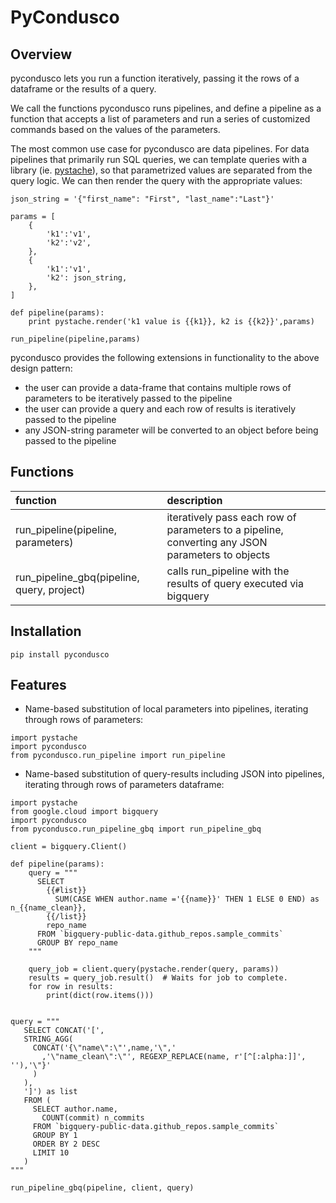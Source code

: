 # PyCondusco

## Overview

pycondusco lets you run a function iteratively, passing it the rows of a dataframe or the results of a query.

We call the functions pycondusco runs pipelines, and define a pipeline as a function that accepts a list of parameters and run a series of customized commands based on the values of the parameters.

The most common use case for pycondusco are data pipelines.  For data pipelines that primarily run SQL queries, we can template queries with a library (ie. [pystache](https://github.com/defunkt/pystache)), so that parametrized values are separated from the query logic.  We can then render the query with the appropriate values:

```
json_string = '{"first_name": "First", "last_name":"Last"}'

params = [
    {
        'k1':'v1',
        'k2':'v2',
    },
    {
        'k1':'v1',
        'k2': json_string,
    },
]

def pipeline(params):
    print pystache.render('k1 value is {{k1}}, k2 is {{k2}}',params)

run_pipeline(pipeline,params)

```


pycondusco provides the following extensions in functionality to the above design pattern:
 - the user can provide a data-frame that contains multiple rows of parameters to be iteratively passed to the pipeline
 - the user can provide a query and each row of results is iteratively passed to the pipeline
 - any JSON-string parameter will be converted to an object before being passed to the pipeline
 

## Functions

|function|description|
|:--------------|:--------------|
|run_pipeline(pipeline, parameters)| iteratively pass each row of parameters to a pipeline, converting any JSON parameters to objects|
|run_pipeline_gbq(pipeline, query, project)|calls run_pipeline with the results of query executed via bigquery|


## Installation

```
pip install pycondusco
```

## Features

*   Name-based substitution of local parameters into pipelines, iterating through rows of parameters:
    
```
import pystache
import pycondusco
from pycondusco.run_pipeline import run_pipeline
```



*   Name-based substitution of query-results including JSON into pipelines, iterating through rows of parameters dataframe:
```
import pystache
from google.cloud import bigquery
import pycondusco
from pycondusco.run_pipeline_gbq import run_pipeline_gbq

client = bigquery.Client()

def pipeline(params):
    query = """
      SELECT
        {{#list}}
          SUM(CASE WHEN author.name ='{{name}}' THEN 1 ELSE 0 END) as n_{{name_clean}},
        {{/list}}
        repo_name
      FROM `bigquery-public-data.github_repos.sample_commits`
      GROUP BY repo_name
    """

    query_job = client.query(pystache.render(query, params))
    results = query_job.result()  # Waits for job to complete.
    for row in results:
        print(dict(row.items()))


query = """
   SELECT CONCAT('[',
   STRING_AGG(
     CONCAT('{\"name\":\"',name,'\",'
       ,'\"name_clean\":\"', REGEXP_REPLACE(name, r'[^[:alpha:]]', ''),'\"}'
     )
   ),
   ']') as list
   FROM (
     SELECT author.name,
       COUNT(commit) n_commits
     FROM `bigquery-public-data.github_repos.sample_commits`
     GROUP BY 1
     ORDER BY 2 DESC
     LIMIT 10
   )
"""

run_pipeline_gbq(pipeline, client, query)
```

